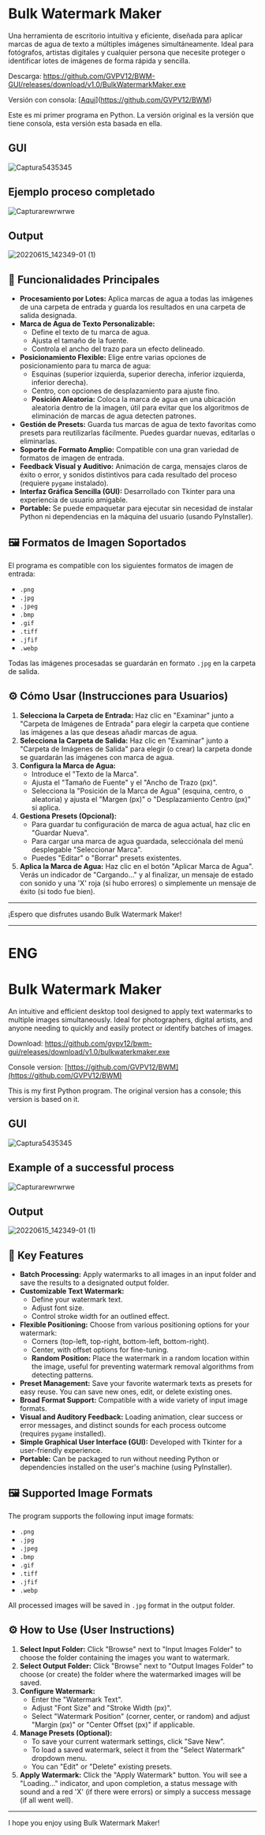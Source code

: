# Bulk Watermark Maker

Una herramienta de escritorio intuitiva y eficiente, diseñada para aplicar marcas de agua de texto a múltiples imágenes simultáneamente. Ideal para fotógrafos, artistas digitales y cualquier persona que necesite proteger o identificar lotes de imágenes de forma rápida y sencilla.

Descarga: https://github.com/GVPV12/BWM-GUI/releases/download/v1.0/BulkWatermarkMaker.exe

Versión con consola: [[Aqui](https://github.com/GVPV12/BWM)](https://github.com/GVPV12/BWM)

Este es mi primer programa en Python. La versión original es la versión que tiene consola, esta versión esta basada en ella.

## GUI
![Captura5435345](https://github.com/user-attachments/assets/02a81534-dd5c-4769-af62-066da4f411d1)
## Ejemplo proceso completado
![Capturarewrwrwe](https://github.com/user-attachments/assets/e1e447c4-33ed-4886-a310-b1983ad0b295)
## Output
![20220615_142349-01 (1)](https://github.com/user-attachments/assets/08d2e751-378d-4bdc-87f0-8916bebbcfd3)

## 🚀 Funcionalidades Principales

* **Procesamiento por Lotes:** Aplica marcas de agua a todas las imágenes de una carpeta de entrada y guarda los resultados en una carpeta de salida designada.
* **Marca de Agua de Texto Personalizable:**
    * Define el texto de tu marca de agua.
    * Ajusta el tamaño de la fuente.
    * Controla el ancho del trazo para un efecto delineado.
* **Posicionamiento Flexible:** Elige entre varias opciones de posicionamiento para tu marca de agua:
    * Esquinas (superior izquierda, superior derecha, inferior izquierda, inferior derecha).
    * Centro, con opciones de desplazamiento para ajuste fino.
    * **Posición Aleatoria:** Coloca la marca de agua en una ubicación aleatoria dentro de la imagen, útil para evitar que los algoritmos de eliminación de marcas de agua detecten patrones.
* **Gestión de Presets:** Guarda tus marcas de agua de texto favoritas como presets para reutilizarlas fácilmente. Puedes guardar nuevas, editarlas o eliminarlas.
* **Soporte de Formato Amplio:** Compatible con una gran variedad de formatos de imagen de entrada.
* **Feedback Visual y Auditivo:** Animación de carga, mensajes claros de éxito o error, y sonidos distintivos para cada resultado del proceso (requiere `pygame` instalado).
* **Interfaz Gráfica Sencilla (GUI):** Desarrollado con Tkinter para una experiencia de usuario amigable.
* **Portable:** Se puede empaquetar para ejecutar sin necesidad de instalar Python ni dependencias en la máquina del usuario (usando PyInstaller).

## 🖼️ Formatos de Imagen Soportados

El programa es compatible con los siguientes formatos de imagen de entrada:

* `.png`
* `.jpg`
* `.jpeg`
* `.bmp`
* `.gif`
* `.tiff`
* `.jfif`
* `.webp`

Todas las imágenes procesadas se guardarán en formato `.jpg` en la carpeta de salida.

## ⚙️ Cómo Usar (Instrucciones para Usuarios)

1.  **Selecciona la Carpeta de Entrada:** Haz clic en "Examinar" junto a "Carpeta de Imágenes de Entrada" para elegir la carpeta que contiene las imágenes a las que deseas añadir marcas de agua.
2.  **Selecciona la Carpeta de Salida:** Haz clic en "Examinar" junto a "Carpeta de Imágenes de Salida" para elegir (o crear) la carpeta donde se guardarán las imágenes con marca de agua.
3.  **Configura la Marca de Agua:**
    * Introduce el "Texto de la Marca".
    * Ajusta el "Tamaño de Fuente" y el "Ancho de Trazo (px)".
    * Selecciona la "Posición de la Marca de Agua" (esquina, centro, o aleatoria) y ajusta el "Margen (px)" o "Desplazamiento Centro (px)" si aplica.
4.  **Gestiona Presets (Opcional):**
    * Para guardar tu configuración de marca de agua actual, haz clic en "Guardar Nueva".
    * Para cargar una marca de agua guardada, selecciónala del menú desplegable "Seleccionar Marca".
    * Puedes "Editar" o "Borrar" presets existentes.
5.  **Aplica la Marca de Agua:** Haz clic en el botón "Aplicar Marca de Agua". Verás un indicador de "Cargando..." y al finalizar, un mensaje de estado con sonido y una 'X' roja (si hubo errores) o simplemente un mensaje de éxito (si todo fue bien).

---

¡Espero que disfrutes usando Bulk Watermark Maker!


---

# ENG

# Bulk Watermark Maker

An intuitive and efficient desktop tool designed to apply text watermarks to multiple images simultaneously. Ideal for photographers, digital artists, and anyone needing to quickly and easily protect or identify batches of images.

Download: https://github.com/gvpv12/bwm-gui/releases/download/v1.0/bulkwaterkmaker.exe

Console version: [https://github.com/GVPV12/BWM](https://github.com/GVPV12/BWM)

This is my first Python program. The original version has a console; this version is based on it.

## GUI
![Captura5435345](https://github.com/user-attachments/assets/02a81534-dd5c-4769-af62-066da4f411d1)
## Example of a successful process
![Capturarewrwrwe](https://github.com/user-attachments/assets/e1e447c4-33ed-4886-a310-b1983ad0b295)
## Output
![20220615_142349-01 (1)](https://github.com/user-attachments/assets/08d2e751-378d-4bdc-87f0-8916bebbcfd3)

## 🚀 Key Features

* **Batch Processing:** Apply watermarks to all images in an input folder and save the results to a designated output folder.
* **Customizable Text Watermark:**
    * Define your watermark text.
    * Adjust font size.
    * Control stroke width for an outlined effect.
* **Flexible Positioning:** Choose from various positioning options for your watermark:
    * Corners (top-left, top-right, bottom-left, bottom-right).
    * Center, with offset options for fine-tuning.
    * **Random Position:** Place the watermark in a random location within the image, useful for preventing watermark removal algorithms from detecting patterns.
* **Preset Management:** Save your favorite watermark texts as presets for easy reuse. You can save new ones, edit, or delete existing ones.
* **Broad Format Support:** Compatible with a wide variety of input image formats.
* **Visual and Auditory Feedback:** Loading animation, clear success or error messages, and distinct sounds for each process outcome (requires `pygame` installed).
* **Simple Graphical User Interface (GUI):** Developed with Tkinter for a user-friendly experience.
* **Portable:** Can be packaged to run without needing Python or dependencies installed on the user's machine (using PyInstaller).

## 🖼️ Supported Image Formats

The program supports the following input image formats:

* `.png`
* `.jpg`
* `.jpeg`
* `.bmp`
* `.gif`
* `.tiff`
* `.jfif`
* `.webp`

All processed images will be saved in `.jpg` format in the output folder.

## ⚙️ How to Use (User Instructions)

1.  **Select Input Folder:** Click "Browse" next to "Input Images Folder" to choose the folder containing the images you want to watermark.
2.  **Select Output Folder:** Click "Browse" next to "Output Images Folder" to choose (or create) the folder where the watermarked images will be saved.
3.  **Configure Watermark:**
    * Enter the "Watermark Text".
    * Adjust "Font Size" and "Stroke Width (px)".
    * Select "Watermark Position" (corner, center, or random) and adjust "Margin (px)" or "Center Offset (px)" if applicable.
4.  **Manage Presets (Optional):**
    * To save your current watermark settings, click "Save New".
    * To load a saved watermark, select it from the "Select Watermark" dropdown menu.
    * You can "Edit" or "Delete" existing presets.
5.  **Apply Watermark:** Click the "Apply Watermark" button. You will see a "Loading..." indicator, and upon completion, a status message with sound and a red 'X' (if there were errors) or simply a success message (if all went well).

---

I hope you enjoy using Bulk Watermark Maker!
